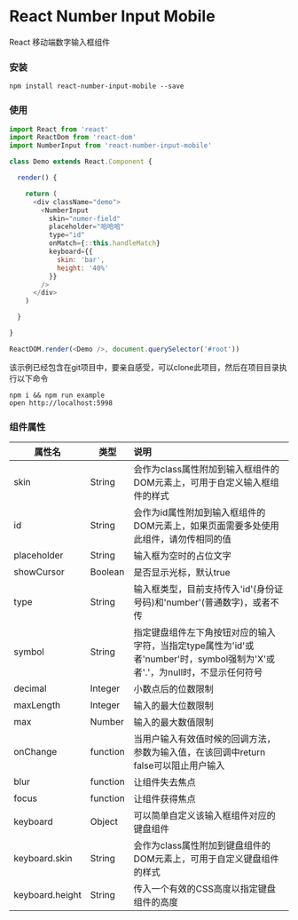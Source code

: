 # React Number Input Mobile
React 移动端数字输入框组件


### 安装
```
npm install react-number-input-mobile --save
```

### 使用
```javascript
import React from 'react'
import ReactDom from 'react-dom'
import NumberInput from 'react-number-input-mobile'

class Demo extends React.Component {

  render() {

    return (
      <div className="demo">
        <NumberInput 
          skin="numer-field"
          placeholder="哈哈哈"
          type="id"
          onMatch={::this.handleMatch}
          keyboard={{
            skin: 'bar',
            height: '40%'
          }}
        />
      </div>
    )

  }

}

ReactDOM.render(<Demo />, document.querySelector('#root'))
```

该示例已经包含在git项目中，要亲自感受，可以clone此项目，然后在项目目录执行以下命令

```
npm i && npm run example
open http://localhost:5998
```

### 组件属性
| 属性名                | 类型          | 说明    |
| ---------------------- | ------------- | :----- |
| skin | String | 会作为class属性附加到输入框组件的DOM元素上，可用于自定义输入框组件的样式 |
| id | String | 会作为id属性附加到输入框组件的DOM元素上，如果页面需要多处使用此组件，请勿传相同的值 |
| placeholder| String | 输入框为空时的占位文字 |
| showCursor| Boolean | 是否显示光标，默认true |
| type| String | 输入框类型，目前支持传入'id'(身份证号码)和'number'(普通数字)，或者不传 |
| symbol| String | 指定键盘组件左下角按钮对应的输入字符，当指定type属性为'id'或者'number'时，symbol强制为'X'或者'.'，为null时，不显示任何符号 |
| decimal| Integer | 小数点后的位数限制 |
| maxLength| Integer | 输入的最大位数限制 |
| max| Number | 输入的最大数值限制 |
| onChange| function | 当用户输入有效值时候的回调方法，参数为输入值，在该回调中return false可以阻止用户输入|
| blur | function | 让组件失去焦点 |
| focus | function | 让组件获得焦点 |
| keyboard| Object | 可以简单自定义该输入框组件对应的键盘组件|
| keyboard.skin| String| 会作为class属性附加到键盘组件的DOM元素上，可用于自定义键盘组件的样式 |
| keyboard.height | String | 传入一个有效的CSS高度以指定键盘组件的高度 |